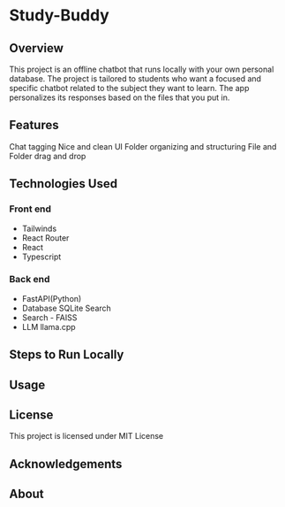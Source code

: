 # Study-Buddy

## Overview 

This project is an offline chatbot that runs locally with your own personal database. The project is tailored to students who want a focused and specific chatbot related to the subject they want to learn. The app personalizes its responses based on the files that you put in. 
## Features

Chat tagging
Nice and clean UI
Folder organizing and structuring
File and Folder drag and drop

## Technologies Used

### Front end

- Tailwinds
- React Router
- React
- Typescript

### Back end

- FastAPI(Python)
- Database SQLite Search
- Search - FAISS
- LLM llama.cpp

## Steps to Run Locally 

## Usage

## License 
This project is licensed under MIT License
## Acknowledgements

## About